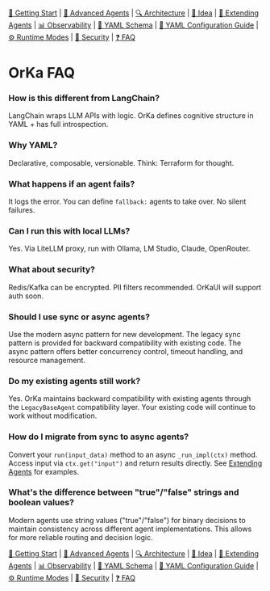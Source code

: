 [📘 Getting Start](./getting-started.md) | [🤖 Advanced Agents](./agents-advanced.md) | [🔍 Architecture](./architecture.md) | [🧠 Idea](./index.md) | [🧪 Extending Agents](./extending-agents.md) | [📊 Observability](./observability.md) | [📜 YAML Schema](./orka.yaml-schema.md) | [📝 YAML Configuration Guide](./yaml-configuration-guide.md) | [⚙ Runtime Modes](./runtime-modes.md) | [🔐 Security](./security.md) | [❓ FAQ](./faq.md)

# OrKa FAQ

### How is this different from LangChain?
LangChain wraps LLM APIs with logic. OrKa defines cognitive structure in YAML + has full introspection.

### Why YAML?
Declarative, composable, versionable. Think: Terraform for thought.

### What happens if an agent fails?
It logs the error. You can define `fallback:` agents to take over. No silent failures.

### Can I run this with local LLMs?
Yes. Via LiteLLM proxy, run with Ollama, LM Studio, Claude, OpenRouter.

### What about security?
Redis/Kafka can be encrypted. PII filters recommended. OrKaUI will support auth soon.

### Should I use sync or async agents?
Use the modern async pattern for new development. The legacy sync pattern is provided for backward compatibility with existing code. The async pattern offers better concurrency control, timeout handling, and resource management.

### Do my existing agents still work?
Yes. OrKa maintains backward compatibility with existing agents through the `LegacyBaseAgent` compatibility layer. Your existing code will continue to work without modification.

### How do I migrate from sync to async agents?
Convert your `run(input_data)` method to an async `_run_impl(ctx)` method. Access input via `ctx.get("input")` and return results directly. See [Extending Agents](./extending-agents.md) for examples.

### What's the difference between "true"/"false" strings and boolean values?
Modern agents use string values ("true"/"false") for binary decisions to maintain consistency across different agent implementations. This allows for more reliable routing and decision logic.

[📘 Getting Start](./getting-started.md) | [🤖 Advanced Agents](./agents-advanced.md) | [🔍 Architecture](./architecture.md) | [🧠 Idea](./index.md) | [🧪 Extending Agents](./extending-agents.md) | [📊 Observability](./observability.md) | [📜 YAML Schema](./orka.yaml-schema.md) | [📝 YAML Configuration Guide](./yaml-configuration-guide.md) | [⚙ Runtime Modes](./runtime-modes.md) | [🔐 Security](./security.md) | [❓ FAQ](./faq.md)
